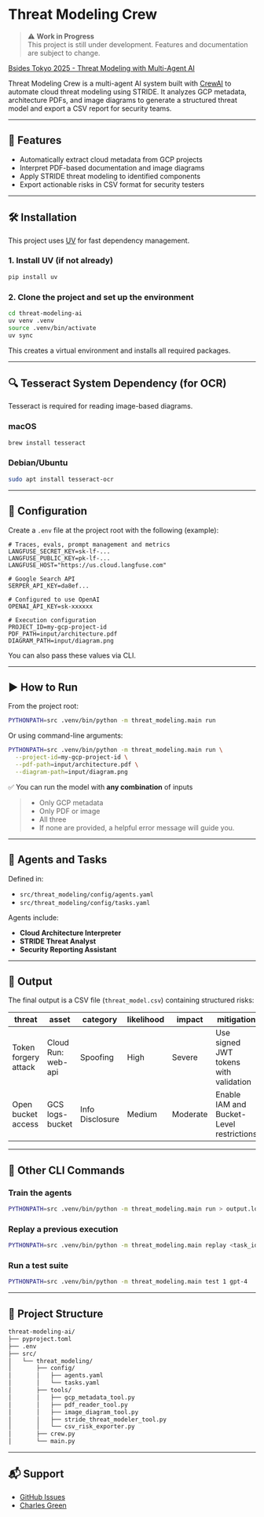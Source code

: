# Threat Modeling Crew

> ⚠️ **Work in Progress**  
> This project is still under development. Features and documentation are subject to change.

[Bsides Tokyo 2025 - Threat Modeling with Multi-Agent AI](https://bsides.tokyo/en/2025/n55/)

Threat Modeling Crew is a multi-agent AI system built with [CrewAI](https://crewai.com) to automate cloud threat modeling using STRIDE. It analyzes GCP metadata, architecture PDFs, and image diagrams to generate a structured threat model and export a CSV report for security teams.

---

## 🚀 Features

- Automatically extract cloud metadata from GCP projects
- Interpret PDF-based documentation and image diagrams
- Apply STRIDE threat modeling to identified components
- Export actionable risks in CSV format for security testers

---

## 🛠️ Installation

This project uses [UV](https://docs.astral.sh/uv/) for fast dependency management.

### 1. Install UV (if not already)

```bash
pip install uv
```

### 2. Clone the project and set up the environment

```bash
cd threat-modeling-ai
uv venv .venv
source .venv/bin/activate
uv sync
```

This creates a virtual environment and installs all required packages.

---

## 🔍 Tesseract System Dependency (for OCR)

Tesseract is required for reading image-based diagrams.

### macOS

```bash
brew install tesseract
```

### Debian/Ubuntu

```bash
sudo apt install tesseract-ocr
```

---

## 🔧 Configuration

Create a `.env` file at the project root with the following (example):

```env
# Traces, evals, prompt management and metrics
LANGFUSE_SECRET_KEY=sk-lf-...
LANGFUSE_PUBLIC_KEY=pk-lf-...
LANGFUSE_HOST="https://us.cloud.langfuse.com"

# Google Search API
SERPER_API_KEY=da8ef...

# Configured to use OpenAI
OPENAI_API_KEY=sk-xxxxxx

# Execution configuration
PROJECT_ID=my-gcp-project-id
PDF_PATH=input/architecture.pdf
DIAGRAM_PATH=input/diagram.png
```

You can also pass these values via CLI.

---

## ▶️ How to Run

From the project root:

```bash
PYTHONPATH=src .venv/bin/python -m threat_modeling.main run
```

Or using command-line arguments:

```bash
PYTHONPATH=src .venv/bin/python -m threat_modeling.main run \
  --project-id=my-gcp-project-id \
  --pdf-path=input/architecture.pdf \
  --diagram-path=input/diagram.png
```

✅ You can run the model with **any combination** of inputs

> - Only GCP metadata
> - Only PDF or image  
> - All three  
> - If none are provided, a helpful error message will guide you.

---

## 🧠 Agents and Tasks

Defined in:

- `src/threat_modeling/config/agents.yaml`
- `src/threat_modeling/config/tasks.yaml`

Agents include:

- **Cloud Architecture Interpreter**
- **STRIDE Threat Analyst**
- **Security Reporting Assistant**

---

## 📝 Output

The final output is a CSV file (`threat_model.csv`) containing structured risks:

| threat               | asset              | category        | likelihood | impact   | mitigation                               |
| -------------------- | ------------------ | --------------- | ---------- | -------- | ---------------------------------------- |
| Token forgery attack | Cloud Run: web-api | Spoofing        | High       | Severe   | Use signed JWT tokens with validation    |
| Open bucket access   | GCS logs-bucket    | Info Disclosure | Medium     | Moderate | Enable IAM and Bucket-Level restrictions |

---

## 🧪 Other CLI Commands

### Train the agents

```bash
PYTHONPATH=src .venv/bin/python -m threat_modeling.main run > output.log 2>&1
```

### Replay a previous execution

```bash
PYTHONPATH=src .venv/bin/python -m threat_modeling.main replay <task_id>
```

### Run a test suite

```bash
PYTHONPATH=src .venv/bin/python -m threat_modeling.main test 1 gpt-4
```

---

## 🧰 Project Structure

```bash
threat-modeling-ai/
├── pyproject.toml
├── .env
├── src/
│   └── threat_modeling/
│       ├── config/
│       │   ├── agents.yaml
│       │   └── tasks.yaml
│       ├── tools/
│       │   ├── gcp_metadata_tool.py
│       │   ├── pdf_reader_tool.py
│       │   ├── image_diagram_tool.py
│       │   ├── stride_threat_modeler_tool.py
│       │   └── csv_risk_exporter.py
│       ├── crew.py
│       └── main.py
```

---

## 📬 Support

- [GitHub Issues](https://github.com/charlesgreen/threat-modeling-ai/issues)
- [Charles Green](https://charles.green)
